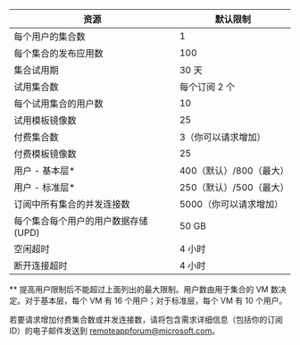 
|资源 | 默认限制|
|--------------|--------|
|每个用户的集合数| 1|
|每个集合的发布应用数|	100|	
|集合试用期| 30 天|
|试用集合数| 每个订阅 2 个|
|每个试用集合的用户数| 10|
|试用模板镜像数|	25|
|付费集合数| 3（你可以请求增加）|
|付费模板镜像数| 25|	
|用户 - 基本层*| 400（默认）/800（最大）|
|用户 - 标准层*| 250（默认）/500（最大）|
|订阅中所有集合的并发连接数| 5000（你可以请求增加）|
|每个集合每个用户的用户数据存储 (UPD)| 50 GB|
|空闲超时| 4 小时|
|断开连接超时| 4 小时|

** 提高用户限制后不能超过上面列出的最大限制。用户数由用于集合的 VM 数决定。对于基本层，每个 VM 有 16 个用户；对于标准层，每个 VM 有 10 个用户。

若要请求增加付费集合数或并发连接数，请将包含需求详细信息（包括你的订阅 ID）的电子邮件发送到 [remoteappforum@microsoft.com](mailto:remoteappforum@microsoft.com)。

<!---HONumber=71-->